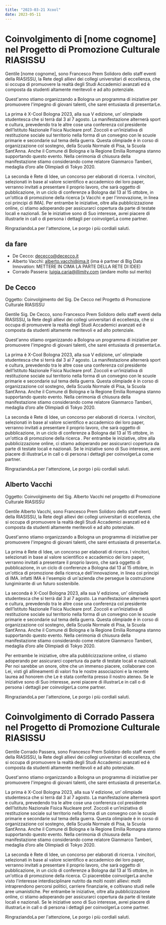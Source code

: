 ```yaml
---
title: "2023-03-21 Xcool"
date: 2023-05-11
---
```

# Coinvolgimento di [nome cognome] nel Progetto di Promozione Culturale RIASISSU

Gentile [nome cognome],
sono Francesco Prem Solidoro dello staff eventi della RIASISSU, la Rete degli allievi dei collegi universitari di eccellenza, che si occupa di promuovere la realtà degli Studi Accademici avanzati ed è composta da studenti altamente meritevoli e ad alto potenziale. 

Quest'anno stiamo organizzando a Bologna un programma di iniziative per promuovere l'impegno di giovani talenti, che sarei entusiasta di presentarLe.

La prima è X-Cool Bologna 2023, alla sua V edizione, un’ olimpiade studentesca che si terrà dal 3 al 7 agosto. La manifestazione alternerà sport e cultura, prevedendo tra le altre cose una conferenza col presidente dell’Istituto Nazionale Fisica Nucleare prof. Zoccoli e un’iniziativa di restituzione sociale sul territorio nella forma di un convegno con le scuole primarie e secondarie sul tema della guerra. 
Questa olimpiade è in corso di organizzazione col sostegno, della Scuola Normale di Pisa, la Scuola Sant’Anna. Anche il Comune di Bologna e la Regione Emilia Romagna stanno supportando questo evento. 
Nella cerimonia di chiusura della manifestazione stiamo considerando come relatore Gianmarco Tamberi, medaglia d’oro alle Olimpiadi di Tokyo 2020. 

La seconda è Rete di Idee, un concorso per elaborati di ricerca. I vincitori, selezionati in base al valore scientifico e accademico dei loro paper, verranno invitati a presentare il proprio lavoro, che sarà oggetto di pubblicazione, in un ciclo di conferenze a Bologna dal 13 al 15 ottobre, in un'ottica di promozione della ricerca [x Vacchi: e per l'innovazione, in linea coi principi di IMA].
Per entrambe le iniziative, oltre alla pubblicizzazione online, ci stiamo adoperando per assicurarci copertura da parte di testate locali e nazionali.
Se le iniziative sono di Suo interesse, avrei piacere di illustrarle in call o di persona i dettagli per coinvolgerLa come partner. 

RingraziandoLa per l'attenzione,
Le porgo i più cordiali saluti.



## da fare
  - De Cecco: dececco@dececco.it
  - Alberto Vacchi: alberto.vacchi@ima.it (ima è partner di Big Data Innovation: METTERE IN CIMA LA PARTE DELLA RETE DI IDEE)
  - Corrado Passera: luigia.caria@illimity.com (andare molto sul merito)


## De Cecco

Oggetto: Coinvolgimento del Sig. De Cecco nel Progetto di Promozione Culturale RIASISSU

Gentile Sig. De Cecco,
sono Francesco Prem Solidoro dello staff eventi della RIASISSU, la Rete degli allievi dei collegi universitari di eccellenza, che si occupa di promuovere la realtà degli Studi Accademici avanzati ed è composta da studenti altamente meritevoli e ad alto potenziale. 

Quest'anno stiamo organizzando a Bologna un programma di iniziative per promuovere l'impegno di giovani talenti, che sarei entusiasta di presentarLe.

La prima è X-Cool Bologna 2023, alla sua V edizione, un’ olimpiade studentesca che si terrà dal 3 al 7 agosto. La manifestazione alternerà sport e cultura, prevedendo tra le altre cose una conferenza col presidente dell’Istituto Nazionale Fisica Nucleare prof. Zoccoli e un’iniziativa di restituzione sociale sul territorio nella forma di un convegno con le scuole primarie e secondarie sul tema della guerra. 
Questa olimpiade è in corso di organizzazione col sostegno, della Scuola Normale di Pisa, la Scuola Sant’Anna. Anche il Comune di Bologna e la Regione Emilia Romagna stanno supportando questo evento. 
Nella cerimonia di chiusura della manifestazione stiamo considerando come relatore Gianmarco Tamberi, medaglia d’oro alle Olimpiadi di Tokyo 2020. 

La seconda è Rete di Idee, un concorso per elaborati di ricerca. I vincitori, selezionati in base al valore scientifico e accademico dei loro paper, verranno invitati a presentare il proprio lavoro, che sarà oggetto di pubblicazione, in un ciclo di conferenze a Bologna dal 13 al 15 ottobre, in un'ottica di promozione della ricerca .
Per entrambe le iniziative, oltre alla pubblicizzazione online, ci stiamo adoperando per assicurarci copertura da parte di testate locali e nazionali.
Se le iniziative sono di Suo interesse, avrei piacere di illustrarLe in call o di persona i dettagli per coinvolgerLa come partner. 

RingraziandoLa per l'attenzione,
Le porgo i più cordiali saluti.


## Alberto Vacchi

Oggetto: Coinvolgimento del Sig. Alberto Vacchi nel progetto di Promozione Culturale RIASISSU

Gentile Alberto Vacchi,
sono Francesco Prem Solidoro dello staff eventi della RIASISSU, la Rete degli allievi dei collegi universitari di eccellenza, che si occupa di promuovere la realtà degli Studi Accademici avanzati ed è composta da studenti altamente meritevoli e ad alto potenziale. 

Quest'anno stiamo organizzando a Bologna un programma di iniziative per promuovere l'impegno di giovani talenti, che sarei entusiasta di presentarLe.

La prima è Rete di Idee, un concorso per elaborati di ricerca. I vincitori, selezionati in base al valore scientifico e accademico dei loro paper, verranno invitati a presentare il proprio lavoro, che sarà oggetto di pubblicazione, in un ciclo di conferenze a Bologna dal 13 al 15 ottobre, in un'ottica di promozione della ricerca,e dell'innovazione, in linea coi principi di IMA. infatti IMA è l'esempio di un'azienda che persegue la costruzione lungimirante di un futuro sostenibile.

La seconda è X-Cool Bologna 2023, alla sua V edizione, un’ olimpiade studentesca che si terrà dal 3 al 7 agosto. La manifestazione alternerà sport e cultura, prevedendo tra le altre cose una conferenza col presidente dell’Istituto Nazionale Fisica Nucleare prof. Zoccoli e un’iniziativa di restituzione sociale sul territorio nella forma di un convegno con le scuole primarie e secondarie sul tema della guerra. 
Questa olimpiade è in corso di organizzazione col sostegno, della Scuola Normale di Pisa, la Scuola Sant’Anna. Anche il Comune di Bologna e la Regione Emilia Romagna stanno supportando questo evento. 
Nella cerimonia di chiusura della manifestazione stiamo considerando come relatore Gianmarco Tamberi, medaglia d’oro alle Olimpiadi di Tokyo 2020. 

Per entrambe le iniziative, oltre alla pubblicizzazione online, ci stiamo adoperando per assicurarci copertura da parte di testate locali e nazionali.
Per noi sarebbe un onore, oltre che un immenso piacere, collaborare con Lei, visti gli allineamenti di valori fra le nostre associazioni e la recente laurea ad honorem che Le è stata conferita presso il nostro ateneo.
Se le iniziative sono di Suo interesse, avrei piacere di illustrarLe in call o di persona i dettagli per coinvolgerLa come partner. 

RingraziandoLa per l'attenzione,
Le porgo i più cordiali saluti.


# Coinvolgimento di Corrado Passera nel Progetto di Promozione Culturale RIASISSU

Gentile Corrado Passera,
sono Francesco Prem Solidoro dello staff eventi della RIASISSU, la Rete degli allievi dei collegi universitari di eccellenza, che si occupa di promuovere la realtà degli Studi Accademici avanzati ed è composta da studenti altamente meritevoli e ad alto potenziale. 

Quest'anno stiamo organizzando a Bologna un programma di iniziative per promuovere l'impegno di giovani talenti, che sarei entusiasta di presentarLe.

La prima è X-Cool Bologna 2023, alla sua V edizione, un’ olimpiade studentesca che si terrà dal 3 al 7 agosto. La manifestazione alternerà sport e cultura, prevedendo tra le altre cose una conferenza col presidente dell’Istituto Nazionale Fisica Nucleare prof. Zoccoli e un’iniziativa di restituzione sociale sul territorio nella forma di un convegno con le scuole primarie e secondarie sul tema della guerra. 
Questa olimpiade è in corso di organizzazione col sostegno, della Scuola Normale di Pisa, la Scuola Sant’Anna. Anche il Comune di Bologna e la Regione Emilia Romagna stanno supportando questo evento. 
Nella cerimonia di chiusura della manifestazione stiamo considerando come relatore Gianmarco Tamberi, medaglia d’oro alle Olimpiadi di Tokyo 2020. 

La seconda è Rete di Idee, un concorso per elaborati di ricerca. I vincitori, selezionati in base al valore scientifico e accademico dei loro paper, verranno invitati a presentare il proprio lavoro, che sarà oggetto di pubblicazione, in un ciclo di conferenze a Bologna dal 13 al 15 ottobre, in un'ottica di promozione della ricerca.
Ci piacerebbe coinvolgerLa anche visto l'interesse interdisciplinare nutrito da molti nostri allievi: molti intraprendono percorsi politici, carriere finanziarie, e coltivano studi nelle aree umanistiche.
Per entrambe le iniziative, oltre alla pubblicizzazione online, ci stiamo adoperando per assicurarci copertura da parte di testate locali e nazionali.
Se le iniziative sono di Suo interesse, avrei piacere di illustrarLe in call o di persona i dettagli per coinvolgerLa come partner. 

RingraziandoLa per l'attenzione,
Le porgo i più cordiali saluti.
